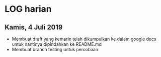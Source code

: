 # LOG harian
## Kamis, 4 Juli 2019
- Membuat draft yang kemarin telah dikumpulkan ke dalam google docs untuk nantinya dipindahkan ke README.md
- Membuat branch testing untuk percobaan
